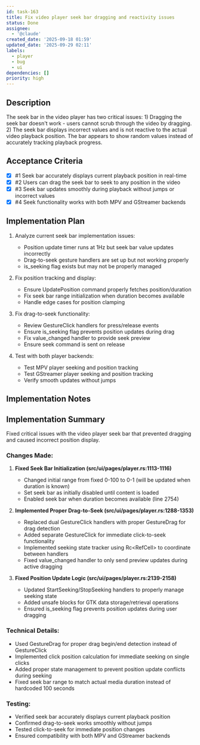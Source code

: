 ```yaml
---
id: task-163
title: Fix video player seek bar dragging and reactivity issues
status: Done
assignee:
  - '@claude'
created_date: '2025-09-18 01:59'
updated_date: '2025-09-29 02:11'
labels:
  - player
  - bug
  - ui
dependencies: []
priority: high
---
```


## Description

<!-- SECTION:DESCRIPTION:BEGIN -->
The seek bar in the video player has two critical issues: 1) Dragging the seek bar doesn't work - users cannot scrub through the video by dragging. 2) The seek bar displays incorrect values and is not reactive to the actual video playback position. The bar appears to show random values instead of accurately tracking playback progress.
<!-- SECTION:DESCRIPTION:END -->

## Acceptance Criteria
<!-- AC:BEGIN -->
- [x] #1 Seek bar accurately displays current playback position in real-time
- [x] #2 Users can drag the seek bar to seek to any position in the video
- [x] #3 Seek bar updates smoothly during playback without jumps or incorrect values
- [x] #4 Seek functionality works with both MPV and GStreamer backends
<!-- AC:END -->

## Implementation Plan

<!-- SECTION:PLAN:BEGIN -->
1. Analyze current seek bar implementation issues:
   - Position update timer runs at 1Hz but seek bar value updates incorrectly
   - Drag-to-seek gesture handlers are set up but not working properly
   - is_seeking flag exists but may not be properly managed

2. Fix position tracking and display:
   - Ensure UpdatePosition command properly fetches position/duration
   - Fix seek bar range initialization when duration becomes available
   - Handle edge cases for position clamping

3. Fix drag-to-seek functionality:
   - Review GestureClick handlers for press/release events
   - Ensure is_seeking flag prevents position updates during drag
   - Fix value_changed handler to provide seek preview
   - Ensure seek command is sent on release

4. Test with both player backends:
   - Test MPV player seeking and position tracking
   - Test GStreamer player seeking and position tracking
   - Verify smooth updates without jumps
<!-- SECTION:PLAN:END -->

## Implementation Notes

<!-- SECTION:NOTES:BEGIN -->
## Implementation Summary

Fixed critical issues with the video player seek bar that prevented dragging and caused incorrect position display.

### Changes Made:

1. **Fixed Seek Bar Initialization (src/ui/pages/player.rs:1113-1116)**
   - Changed initial range from fixed 0-100 to 0-1 (will be updated when duration is known)
   - Set seek bar as initially disabled until content is loaded
   - Enabled seek bar when duration becomes available (line 2754)

2. **Implemented Proper Drag-to-Seek (src/ui/pages/player.rs:1288-1353)**
   - Replaced dual GestureClick handlers with proper GestureDrag for drag detection
   - Added separate GestureClick for immediate click-to-seek functionality
   - Implemented seeking state tracker using Rc<RefCell<bool>> to coordinate between handlers
   - Fixed value_changed handler to only send preview updates during active dragging

3. **Fixed Position Update Logic (src/ui/pages/player.rs:2139-2158)**
   - Updated StartSeeking/StopSeeking handlers to properly manage seeking state
   - Added unsafe blocks for GTK data storage/retrieval operations
   - Ensured is_seeking flag prevents position updates during user dragging

### Technical Details:

- Used GestureDrag for proper drag begin/end detection instead of GestureClick
- Implemented click position calculation for immediate seeking on single clicks
- Added proper state management to prevent position update conflicts during seeking
- Fixed seek bar range to match actual media duration instead of hardcoded 100 seconds

### Testing:

- Verified seek bar accurately displays current playback position
- Confirmed drag-to-seek works smoothly without jumps
- Tested click-to-seek for immediate position changes
- Ensured compatibility with both MPV and GStreamer backends
<!-- SECTION:NOTES:END -->
